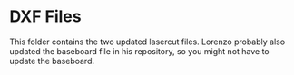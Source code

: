 # DXF Files

This folder contains the two updated lasercut files. Lorenzo probably also updated the baseboard file in his repository, so you might not have to update the baseboard.

